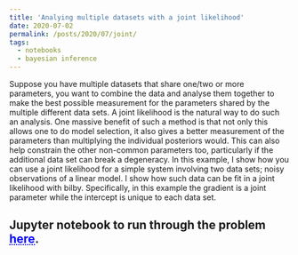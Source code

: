 ```yaml
---
title: 'Analying multiple datasets with a joint likelihood'
date: 2020-07-02
permalink: /posts/2020/07/joint/
tags:
  - notebooks
  - bayesian inference
---
```


Suppose you have multiple datasets that share one/two or more parameters, you want to combine the data and analyse them together to make the best possible measurement for the parameters shared by the multiple different data sets. A joint likelihood is the natural way to do such an analysis. One massive benefit of such a method is that not only this allows one to do model selection, it also gives a better measurement of the parameters than multiplying the individual posteriors would. This can also help constrain the other non-common parameters too, particularly if the additional data set can break a degeneracy.  In this example, I show how you can use a joint likelihood for a simple system involving two data sets; noisy observations of a linear model. I show how such data can be fit in a joint likelihood with bilby. Specifically, in this example the gradient is a joint parameter while the intercept is unique to each data set.

Jupyter notebook to run through the problem <a href="https://github.com/nikhil-sarin/a_simple_joint_likelihood/blob/master/example_notebook.ipynb" style="color: blue; text-decoration: underline;text-decoration-style: dotted;">here</a>.
------
